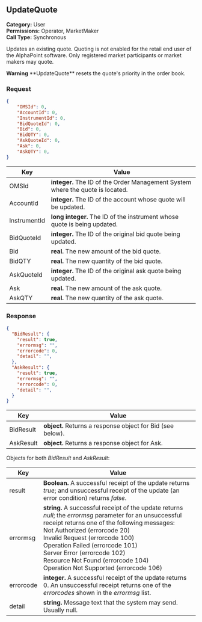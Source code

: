 ## UpdateQuote

**Category:** User<br />
**Permissions:** Operator, MarketMaker<br />
**Call Type:** Synchronous

Updates an existing quote. Quoting is not enabled for the retail end user of the AlphaPoint software. Only registered market participants or market makers may quote.

<aside class="warning"><strong>Warning</strong> **UpdateQuote** resets the quote's priority in the order book.</aside>

### Request

```json
{
	"OMSId": 0,
	"AccountId": 0,
	"InstrumentId": 0,
	"BidQuoteId": 0,
	"Bid": 0,
	"BidQTY": 0,
	"AskQuoteId": 0,
	"Ask": 0,
	"AskQTY": 0,
}
```

| Key          | Value                                                        |
| ------------ | ------------------------------------------------------------ |
| OMSId        | **integer.** The ID of the Order Management System where the quote is located. |
| AccountId    | **integer.** The ID of the account whose quote will be updated. |
| InstrumentId | **long integer.** The ID of the instrument whose quote is being updated. |
| BidQuoteId   | **integer.** The ID of the original bid quote being updated. |
| Bid          | **real.** The new amount of the bid quote.                   |
| BidQTY       | **real.** The new quantity of the bid quote.                 |
| AskQuoteId   | **integer.** The ID of the original ask quote being updated. |
| Ask          | **real.** The new amount of the ask quote.                   |
| AskQTY       | **real.** The new quantity of the ask quote.                 |

### Response

```json
{
  "BidResult": {
    "result": true,
    "errormsg": "",
    "errorcode": 0,
    "detail": "",
  },
  "AskResult": {
    "result": true,
    "errormsg": "",
    "errorcode": 0,
    "detail": "",
  }
}
```

| Key       | Value                                                      |
| --------- | ---------------------------------------------------------- |
| BidResult | **object.** Returns a response object for Bid (see below). |
| AskResult | **object.** Returns a response object for Ask.             |

Objects for both *BidResult* and *AskResult*:

| Key       | Value                                                        |
| --------- | ------------------------------------------------------------ |
| result    | **Boolean.** A successful receipt of the update returns *true*; and unsuccessful receipt of the update (an error condition) returns *false*. |
| errormsg  | **string.** A successful receipt of the update returns *null*; the *errormsg* parameter for an unsuccessful receipt returns one of the following messages:<br />Not Authorized (errorcode 20)<br />Invalid Request (errorcode 100)<br />Operation Failed (errorcode 101)<br />Server Error (errorcode 102)<br />Resource Not Found (errorcode 104)<br />Operation Not Supported (errorcode 106) |
| errorcode | **integer.** A successful receipt of the update returns 0. An unsuccessful receipt returns one of the *errorcodes* shown in the *errormsg* list. |
| detail    | **string.** Message text that the system may send. Usually null. |



